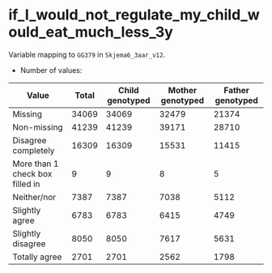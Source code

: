 # if_I_would_not_regulate_my_child_would_eat_much_less_3y
Variable mapping to `GG379` in `Skjema6_3aar_v12`.
- Number of values:

| Value | Total | Child genotyped | Mother genotyped | Father genotyped |
| ----- | ----- | --------------- | ---------------- | ---------------- |
| Missing | 34069 | 34069 | 32479 | 21374 |
| Non-missing | 41239 | 41239 | 39171 | 28710 |
| Disagree completely | 16309 | 16309 | 15531 |11415 |
| More than 1 check box filled in | 9 | 9 | 8 |5 |
| Neither/nor | 7387 | 7387 | 7038 |5112 |
| Slightly agree | 6783 | 6783 | 6415 |4749 |
| Slightly disagree | 8050 | 8050 | 7617 |5631 |
| Totally agree | 2701 | 2701 | 2562 |1798 |



